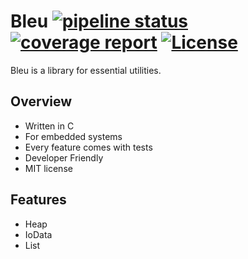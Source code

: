 # Bleu [![pipeline status](https://gitlab.com/kokabe/bleu/badges/master/pipeline.svg)](https://gitlab.com/kokabe/bleu/commits/master) [![coverage report](https://gitlab.com/kokabe/bleu/badges/master/coverage.svg)](https://gitlab.com/kokabe/bleu/commits/master) [![License](https://img.shields.io/badge/license-MIT-green.svg)](./LICENSE)

Bleu is a library for essential utilities.

## Overview

- Written in C
- For embedded systems
- Every feature comes with tests
- Developer Friendly
- MIT license

## Features

- Heap
- IoData
- List
